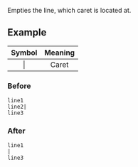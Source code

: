 Empties the line, which caret is located at.

## Example

| Symbol | Meaning |
|:------:|:-------:|
| &vert; |  Caret  |

### Before

```
line1
line2|
line3
```

### After

```
line1
|
line3
```
